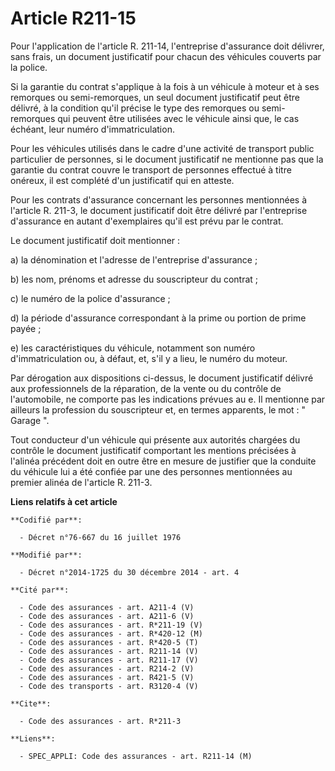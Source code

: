 # Article R211-15

Pour l'application de l'article R. 211-14, l'entreprise d'assurance doit délivrer, sans frais, un document justificatif pour
chacun des véhicules couverts par la police. 

Si la garantie du contrat s'applique à la fois à un véhicule à moteur et à ses remorques ou semi-remorques, un seul document
justificatif peut être délivré, à la condition qu'il précise le type des remorques ou semi-remorques qui peuvent être
utilisées avec le véhicule ainsi que, le cas échéant, leur numéro d'immatriculation. 

Pour les véhicules utilisés dans le cadre d'une activité de transport public particulier de personnes, si le document
justificatif ne mentionne pas que la garantie du contrat couvre le transport de personnes effectué à titre onéreux, il est
complété d'un justificatif qui en atteste. 

Pour les contrats d'assurance concernant les personnes mentionnées à l'article R. 211-3, le document justificatif doit être
délivré par l'entreprise d'assurance en autant d'exemplaires qu'il est prévu par le contrat. 

Le document justificatif doit mentionner : 

a) la dénomination et l'adresse de l'entreprise d'assurance ; 

b) les nom, prénoms et adresse du souscripteur du contrat ; 

c) le numéro de la police d'assurance ; 

d) la période d'assurance correspondant à la prime ou portion de prime payée ; 

e) les caractéristiques du véhicule, notamment son numéro d'immatriculation ou, à défaut, et, s'il y a lieu, le numéro du
moteur. 

Par dérogation aux dispositions ci-dessus, le document justificatif délivré aux professionnels de la réparation, de la vente
ou du contrôle de l'automobile, ne comporte pas les indications prévues au e. Il mentionne par ailleurs la profession du
souscripteur et, en termes apparents, le mot : " Garage ". 

Tout conducteur d'un véhicule qui présente aux autorités chargées du contrôle le document justificatif comportant les
mentions précisées à l'alinéa précédent doit en outre être en mesure de justifier que la conduite du véhicule lui a été
confiée par une des personnes mentionnées au premier alinéa de l'article R. 211-3.

**Liens relatifs à cet article**

	**Codifié par**:

	  - Décret n°76-667 du 16 juillet 1976

	**Modifié par**:

	  - Décret n°2014-1725 du 30 décembre 2014 - art. 4

	**Cité par**:

	  - Code des assurances - art. A211-4 (V)
	  - Code des assurances - art. A211-6 (V)
	  - Code des assurances - art. R*211-19 (V)
	  - Code des assurances - art. R*420-12 (M)
	  - Code des assurances - art. R*420-5 (T)
	  - Code des assurances - art. R211-14 (V)
	  - Code des assurances - art. R211-17 (V)
	  - Code des assurances - art. R214-2 (V)
	  - Code des assurances - art. R421-5 (V)
	  - Code des transports - art. R3120-4 (V)

	**Cite**:

	  - Code des assurances - art. R*211-3

	**Liens**:

	  - SPEC_APPLI: Code des assurances - art. R211-14 (M)
